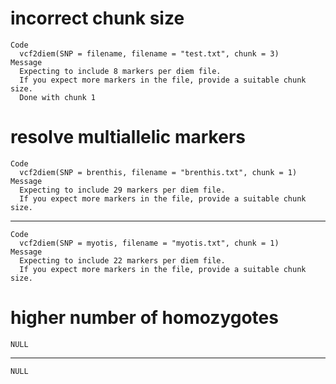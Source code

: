 # incorrect chunk size

    Code
      vcf2diem(SNP = filename, filename = "test.txt", chunk = 3)
    Message
      Expecting to include 8 markers per diem file.
      If you expect more markers in the file, provide a suitable chunk size.
      Done with chunk 1

# resolve multiallelic markers

    Code
      vcf2diem(SNP = brenthis, filename = "brenthis.txt", chunk = 1)
    Message
      Expecting to include 29 markers per diem file.
      If you expect more markers in the file, provide a suitable chunk size.

---

    Code
      vcf2diem(SNP = myotis, filename = "myotis.txt", chunk = 1)
    Message
      Expecting to include 22 markers per diem file.
      If you expect more markers in the file, provide a suitable chunk size.

# higher number of homozygotes

    NULL

---

    NULL

